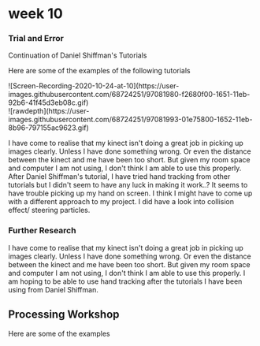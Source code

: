 <h1> week 10 </h1> 
<h3> Trial and Error  </h3> 
<p>Continuation of Daniel Shiffman's Tutorials</p> 

<p>Here are some of the examples of the following tutorials</p> 
<p>![Screen-Recording-2020-10-24-at-10](https://user-images.githubusercontent.com/68724251/97081980-f2680f00-1651-11eb-92b6-41f45d3eb08c.gif)
<br>![rawdepth](https://user-images.githubusercontent.com/68724251/97081993-01e75800-1652-11eb-8b96-797155ac9623.gif)</p>

<p> I have come to realise that my kinect isn't doing a great job in picking up images clearly. Unless I have done something wrong. Or even the distance between the kinect and me have been too short. But given my room space and computer I am not using, I don't think I am able to use this properly. After Daniel Shiffman's tutorial, I have tried hand tracking from other tutorials but I didn't seem to have any luck in making it work..? It seems to have trouble picking up my hand on screen. I think I might have to come up with a different approach to my project. I did have a look into collision effect/ steering particles. </p> 

<h3> Further Research  </h3> 
<p> I have come to realise that my kinect isn't doing a great job in picking up images clearly. Unless I have done something wrong. Or even the distance between the kinect and me have been too short. But given my room space and computer I am not using, I don't think I am able to use this properly. I am hoping to be able to use hand tracking after the tutorials I have been using from Daniel Shiffman.</p> 

<h2> Processing Workshop</h2> 

<p>Here are some of the examples </p> 
